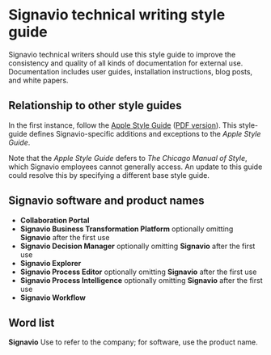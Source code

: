 # Signavio technical writing style guide

Signavio technical writers should use this style guide to improve the consistency and quality of all kinds of documentation for external use.
Documentation includes user guides, installation instructions, blog posts, and white papers.

## Relationship to other style guides

In the first instance, follow the [Apple Style Guide](http://help.apple.com/asg/mac/2013/) ([PDF version](https://help.apple.com/asg/mac/2013/ASG_2013.pdf)).
This style-guide defines Signavio-specific additions and exceptions to the _Apple Style Guide_.

Note that the _Apple Style Guide_ defers to _The Chicago Manual of Style_, which Signavio employees cannot generally access.
An update to this guide could resolve this by specifying a different base style guide.

## Signavio software and product names

* **Collaboration Portal**
* **Signavio Business Transformation Platform** optionally omitting **Signavio** after the first use
* **Signavio Decision Manager** optionally omitting **Signavio** after the first use
* **Signavio Explorer**
* **Signavio Process Editor** optionally omitting **Signavio** after the first use
* **Signavio Process Intelligence** optionally omitting **Signavio** after the first use
* **Signavio Workflow**

## Word list

**Signavio** Use to refer to the company; for software, use the product name.
